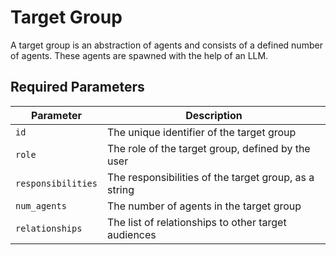 # Target Group

A target group is an abstraction of agents and consists of a defined number of agents. These agents are spawned with the help of an LLM.

## Required Parameters

 Parameter | Description |
-----------|-------------|
 `id` | The unique identifier of the target group |
 `role` | The role of the target group, defined by the user |
 `responsibilities` | The responsibilities of the target group, as a string |
 `num_agents` | The number of agents in the target group |
 `relationships` | The list of relationships to other target audiences |
